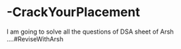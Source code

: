 # -CrackYourPlacement
I am going to solve all the questions of DSA sheet of Arsh ....#ReviseWithArsh
